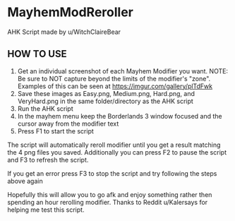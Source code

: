 # MayhemModReroller

AHK Script made by u/WitchClaireBear

HOW TO USE
-----------
1) Get an individual screenshot of each Mayhem Modifier you want.
      NOTE: Be sure to NOT capture beyond the limits of the modifier's "zone". Examples of this can be seen at https://imgur.com/gallery/plTdFwk
2) Save these images as Easy.png, Medium.png, Hard.png, and VeryHard.png in the same folder/directory as the AHK script
3) Run the AHK script
4) In the mayhem menu keep the Borderlands 3 window focused and the cursor away from the modifier text
5) Press F1 to start the script

The script will automatically reroll modifier until you get a result matching the 4 png files you saved. Additionally you can press F2 to pause the script and F3 to refresh the script.

If you get an error press F3 to stop the script and try following the steps above again

Hopefully this will allow you to go afk and enjoy something rather then spending an hour rerolling modifier. Thanks to Reddit u/Kalersays for helping me test this script.
